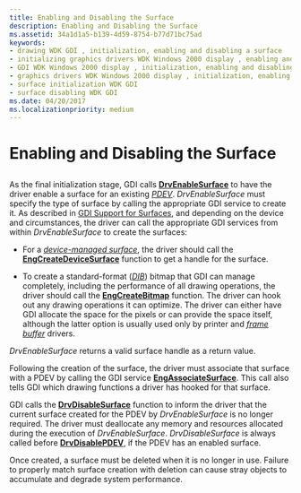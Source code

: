 ```yaml
---
title: Enabling and Disabling the Surface
description: Enabling and Disabling the Surface
ms.assetid: 34a1d1a5-b139-4d59-8754-b77d71bc75ad
keywords:
- drawing WDK GDI , initialization, enabling and disabling a surface
- initializing graphics drivers WDK Windows 2000 display , enabling and disabling a surface
- GDI WDK Windows 2000 display , initialization, enabling and disabling a surface
- graphics drivers WDK Windows 2000 display , initialization, enabling and disabling a surface
- surface initialization WDK GDI
- surface disabling WDK GDI
ms.date: 04/20/2017
ms.localizationpriority: medium
---
```


# Enabling and Disabling the Surface


## <span id="ddk_enabling_and_disabling_the_surface_gg"></span><span id="DDK_ENABLING_AND_DISABLING_THE_SURFACE_GG"></span>


As the final initialization stage, GDI calls [**DrvEnableSurface**](https://msdn.microsoft.com/library/windows/hardware/ff556214) to have the driver enable a surface for an existing [*PDEV*](https://msdn.microsoft.com/library/windows/hardware/ff556325#wdkgloss-pdev). *DrvEnableSurface* must specify the type of surface by calling the appropriate GDI service to create it. As described in [GDI Support for Surfaces](gdi-support-for-surfaces.md), and depending on the device and circumstances, the driver can call the appropriate GDI services from within *DrvEnableSurface* to create the surfaces:

-   For a [*device-managed surface*](https://msdn.microsoft.com/library/windows/hardware/ff556277#wdkgloss-device-managed-surface), the driver should call the [**EngCreateDeviceSurface**](https://msdn.microsoft.com/library/windows/hardware/ff564206) function to get a handle for the surface.

-   To create a standard-format ([*DIB*](https://msdn.microsoft.com/library/windows/hardware/ff556277#wdkgloss-device-independent-bitmap--dib-)) bitmap that GDI can manage completely, including the performance of all drawing operations, the driver should call the [**EngCreateBitmap**](https://msdn.microsoft.com/library/windows/hardware/ff564199) function. The driver can hook out any drawing operations it can optimize. The driver can either have GDI allocate the space for the pixels or can provide the space itself, although the latter option is usually used only by printer and [*frame buffer*](https://msdn.microsoft.com/library/windows/hardware/ff556280#wdkgloss-frame-buffer) drivers.

*DrvEnableSurface* returns a valid surface handle as a return value.

Following the creation of the surface, the driver must associate that surface with a PDEV by calling the GDI service [**EngAssociateSurface**](https://msdn.microsoft.com/library/windows/hardware/ff564183). This call also tells GDI which drawing functions a driver has hooked for that surface.

GDI calls the [**DrvDisableSurface**](https://msdn.microsoft.com/library/windows/hardware/ff556200) function to inform the driver that the current surface created for the PDEV by *DrvEnableSurface* is no longer required. The driver must deallocate any memory and resources allocated during the execution of *DrvEnableSurface*. *DrvDisableSurface* is always called before [**DrvDisablePDEV**](https://msdn.microsoft.com/library/windows/hardware/ff556198), if the PDEV has an enabled surface.

Once created, a surface must be deleted when it is no longer in use. Failure to properly match surface creation with deletion can cause stray objects to accumulate and degrade system performance.

 

 






